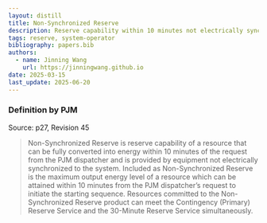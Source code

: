 ```yaml
---
layout: distill
title: Non-Synchronized Reserve
description: Reserve capability within 10 minutes not electrically synchronized to the system
tags: reserve, system-operator
bibliography: papers.bib
authors:
  - name: Jinning Wang
    url: https://jinningwang.github.io
date: 2025-03-15
last_update: 2025-06-20
---
```


### Definition by PJM

Source: <d-cite key="pjm2024m10"></d-cite> p27, Revision 45

> Non-Synchronized Reserve is reserve capability of a resource that can be fully converted into energy within 10 minutes of the request from the PJM dispatcher and is provided by equipment not electrically synchronized to the system.
> Included as Non-Synchronized Reserve is the maximum output energy level of a resource which can be attained within 10 minutes from the
> PJM dispatcher’s request to initiate the starting sequence.
> Resources committed to the Non-Synchronized Reserve product can meet the Contingency (Primary) Reserve Service and the 30-Minute Reserve Service simultaneously.
